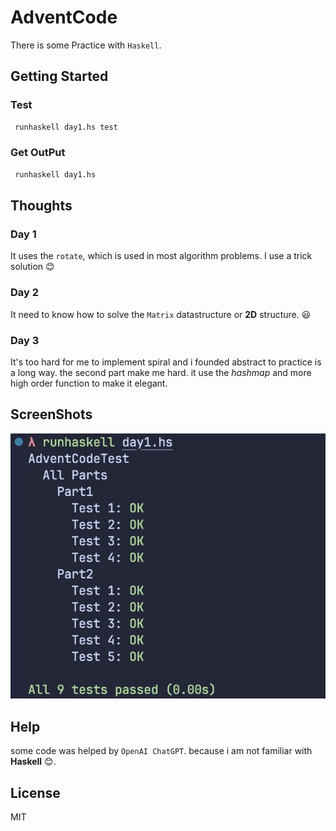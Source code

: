 # AdventCode

There is some Practice with `Haskell`.

## Getting Started

### Test

```bash
 runhaskell day1.hs test
```

### Get OutPut

```bash
 runhaskell day1.hs
```

## Thoughts

### Day 1

It uses the `rotate`, which is used in most algorithm problems.
I use a trick solution :blush:

### Day 2

It need to know how to solve the `Matrix` datastructure or **2D** structure.
:smiley:

### Day 3

It's too hard for me to implement spiral and i founded abstract to practice is a long way.
the second part make me hard. it use the _hashmap_ and more high order function to make it elegant.

## ScreenShots

![pic](Assets/example.jpg)

## Help

some code was helped by `OpenAI ChatGPT`. because i am not familiar with **Haskell** :blush:.

## License

MIT
